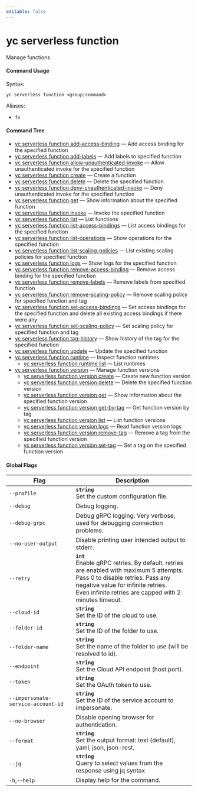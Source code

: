 ```yaml
---
editable: false
---
```


# yc serverless function

Manage functions

#### Command Usage

Syntax: 

`yc serverless function <group|command>`

Aliases: 

- `fn`

#### Command Tree

- [yc serverless function add-access-binding](add-access-binding.md) — Add access binding for the specified function
- [yc serverless function add-labels](add-labels.md) — Add labels to specified function
- [yc serverless function allow-unauthenticated-invoke](allow-unauthenticated-invoke.md) — Allow unauthenticated invoke for the specified function
- [yc serverless function create](create.md) — Create a function
- [yc serverless function delete](delete.md) — Delete the specified function
- [yc serverless function deny-unauthenticated-invoke](deny-unauthenticated-invoke.md) — Deny unauthenticated invoke for the specified function
- [yc serverless function get](get.md) — Show information about the specified function
- [yc serverless function invoke](invoke.md) — Invoke the specified function
- [yc serverless function list](list.md) — List functions
- [yc serverless function list-access-bindings](list-access-bindings.md) — List access bindings for the specified function
- [yc serverless function list-operations](list-operations.md) — Show operations for the specified function
- [yc serverless function list-scaling-policies](list-scaling-policies.md) — List existing scaling policies for specified function
- [yc serverless function logs](logs.md) — Show logs for the specified function
- [yc serverless function remove-access-binding](remove-access-binding.md) — Remove access binding for the specified function
- [yc serverless function remove-labels](remove-labels.md) — Remove labels from specified function
- [yc serverless function remove-scaling-policy](remove-scaling-policy.md) — Remove scaling policy for specified function and tag
- [yc serverless function set-access-bindings](set-access-bindings.md) — Set access bindings for the specified function and delete all existing access bindings if there were any
- [yc serverless function set-scaling-policy](set-scaling-policy.md) — Set scaling policy for specified function and tag
- [yc serverless function tag-history](tag-history.md) — Show history of the tag for the specified function
- [yc serverless function update](update.md) — Update the specified function
- [yc serverless function runtime](runtime/index.md) — Inspect function runtimes
	- [yc serverless function runtime list](runtime/list.md) — List runtimes
- [yc serverless function version](version/index.md) — Manage function versions
	- [yc serverless function version create](version/create.md) — Create new function version
	- [yc serverless function version delete](version/delete.md) — Delete the specified function version
	- [yc serverless function version get](version/get.md) — Show information about the specified function version
	- [yc serverless function version get-by-tag](version/get-by-tag.md) — Get function version by tag
	- [yc serverless function version list](version/list.md) — List function versions
	- [yc serverless function version logs](version/logs.md) — Read function version logs
	- [yc serverless function version remove-tag](version/remove-tag.md) — Remove a tag from the specified function version
	- [yc serverless function version set-tag](version/set-tag.md) — Set a tag on the specified function version

#### Global Flags

| Flag | Description |
|----|----|
|`--profile`|<b>`string`</b><br/>Set the custom configuration file.|
|`--debug`|Debug logging.|
|`--debug-grpc`|Debug gRPC logging. Very verbose, used for debugging connection problems.|
|`--no-user-output`|Disable printing user intended output to stderr.|
|`--retry`|<b>`int`</b><br/>Enable gRPC retries. By default, retries are enabled with maximum 5 attempts.<br/>Pass 0 to disable retries. Pass any negative value for infinite retries.<br/>Even infinite retries are capped with 2 minutes timeout.|
|`--cloud-id`|<b>`string`</b><br/>Set the ID of the cloud to use.|
|`--folder-id`|<b>`string`</b><br/>Set the ID of the folder to use.|
|`--folder-name`|<b>`string`</b><br/>Set the name of the folder to use (will be resolved to id).|
|`--endpoint`|<b>`string`</b><br/>Set the Cloud API endpoint (host:port).|
|`--token`|<b>`string`</b><br/>Set the OAuth token to use.|
|`--impersonate-service-account-id`|<b>`string`</b><br/>Set the ID of the service account to impersonate.|
|`--no-browser`|Disable opening browser for authentication.|
|`--format`|<b>`string`</b><br/>Set the output format: text (default), yaml, json, json-rest.|
|`--jq`|<b>`string`</b><br/>Query to select values from the response using jq syntax|
|`-h`,`--help`|Display help for the command.|
